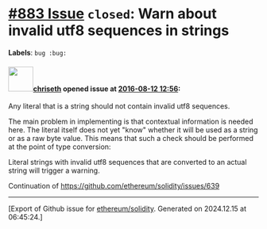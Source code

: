# [\#883 Issue](https://github.com/ethereum/solidity/issues/883) `closed`: Warn about invalid utf8 sequences in strings
**Labels**: `bug :bug:`


#### <img src="https://avatars.githubusercontent.com/u/9073706?v=4" width="50">[chriseth](https://github.com/chriseth) opened issue at [2016-08-12 12:56](https://github.com/ethereum/solidity/issues/883):

Any literal that is a string should not contain invalid utf8 sequences.

The main problem in implementing is that contextual information is needed here. The literal itself does not yet "know" whether it will be used as a string or as a raw byte value. This means that such a check should be performed at the point of type conversion:

Literal strings with invalid utf8 sequences that are converted to an actual string will trigger a warning.

Continuation of https://github.com/ethereum/solidity/issues/639





-------------------------------------------------------------------------------



[Export of Github issue for [ethereum/solidity](https://github.com/ethereum/solidity). Generated on 2024.12.15 at 06:45:24.]
